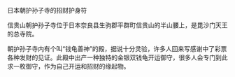 日本朝护孙子寺的招财护身符

信贵山朝护孙子寺位于日本奈良县生驹郡平群町信贵山的半山腰上，是毘沙门天王的总寺院。

朝护孙子寺内有个叫“钱龟善神”的殿，据说十分灵验，许多人回来写感谢中了彩票各种发财的见证。此殿中出产一种独特的金银双钱龟开运御守，很多人会专门到此求一枚御守，作为自己开运和招财的缘起物。
